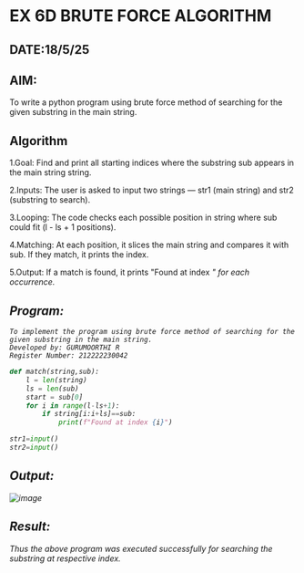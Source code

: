 # EX 6D BRUTE FORCE ALGORITHM
## DATE:18/5/25
## AIM:
To write a python program using brute force method of searching for the given substring in the main string.




## Algorithm
1.Goal: Find and print all starting indices where the substring sub appears in the main string string.

2.Inputs: The user is asked to input two strings — str1 (main string) and str2 (substring to search).

3.Looping: The code checks each possible position in string where sub could fit (l - ls + 1 positions).

4.Matching: At each position, it slices the main string and compares it with sub. If they match, it prints the index.

5.Output: If a match is found, it prints "Found at index <i>" for each occurrence.

## Program:
```
To implement the program using brute force method of searching for the given substring in the main string.
Developed by: GURUMOORTHI R
Register Number: 212222230042
```

```python
def match(string,sub):
    l = len(string)
    ls = len(sub)
    start = sub[0]
    for i in range(l-ls+1):
        if string[i:i+ls]==sub:
            print(f"Found at index {i}")

str1=input()
str2=input()
```

## Output:

![image](https://github.com/user-attachments/assets/88091181-1762-4c24-bddd-6f7784c04466)


## Result:
Thus the above program was executed successfully for searching the substring at respective index.
